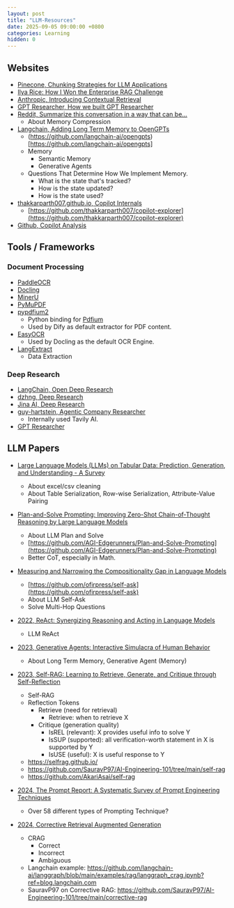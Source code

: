 ```yaml
---
layout: post
title: "LLM-Resources"
date: 2025-09-05 09:00:00 +0800
categories: Learning
hidden: 0
---
```


## Websites

- [Pinecone, Chunking Strategies for LLM Applications](https://www.pinecone.io/learn/chunking-strategies/)
- [Ilya Rice: How I Won the Enterprise RAG Challenge](https://abdullin.com/ilya/how-to-build-best-rag/)
- [Anthropic, Introducing Contextual Retrieval](https://www.anthropic.com/news/contextual-retrieval)
- [GPT Researcher, How we built GPT Researcher](https://docs.gptr.dev/blog/building-gpt-researcher)
- [Reddit, Summarize this conversation in a way that can be...](https://www.reddit.com/r/LocalLLaMA/comments/1d9wdp6/summarize_this_conversation_in_a_way_that_can_be/)
    - About Memory Compression
- [Langchain, Adding Long Term Memory to OpenGPTs](https://blog.langchain.com/adding-long-term-memory-to-opengpts/)
    - (https://github.com/langchain-ai/opengpts)[https://github.com/langchain-ai/opengpts]
    - Memory
        - Semantic Memory
        - Generative Agents
    - Questions That Determine How We Implement Memory.
        - What is the state that's tracked?
        - How is the state updated?
        - How is the state used?
- [thakkarparth007.github.io, Copilot Internals](https://thakkarparth007.github.io/copilot-explorer/posts/copilot-internals)
    - [https://github.com/thakkarparth007/copilot-explorer](https://github.com/thakkarparth007/copilot-explorer)
- [Github, Copilot Analysis](https://github.com/mengjian-github/copilot-analysis)

## Tools / Frameworks

### Document Processing

- [PaddleOCR](https://github.com/PaddlePaddle/PaddleOCR)
- [Docling](https://github.com/docling-project/docling)
- [MinerU](https://github.com/opendatalab/MinerU)
- [PyMuPDF](https://github.com/pymupdf/PyMuPDF)
- [pypdfium2](https://github.com/pypdfium2-team/pypdfium2)
    - Python binding for [Pdfium](https://pdfium.googlesource.com/pdfium/)
    - Used by Dify as default extractor for PDF content.
- [EasyOCR](https://github.com/JaidedAI/EasyOCR)
    - Used by Docling as the default OCR Engine.
- [LangExtract](https://github.com/google/langextract)
    - Data Extraction

### Deep Research

- [LangChain, Open Deep Research](https://github.com/langchain-ai/open_deep_research)
- [dzhng, Deep Research](https://github.com/dzhng/deep-research)
- [Jina AI, Deep Research](https://github.com/jina-ai/node-DeepResearch)
- [guy-hartstein, Agentic Company Researcher](https://github.com/guy-hartstein/company-research-agent)
    - Internally used Tavily AI.
- [GPT Researcher](https://github.com/assafelovic/gpt-researcher)

## LLM Papers

- [Large Language Models (LLMs) on Tabular Data: Prediction, Generation, and Understanding - A Survey](https://arxiv.org/pdf/2402.17944)
    - About excel/csv cleaning
    - About Table Serialization, Row-wise Serialization, Attribute-Value Pairing

- [Plan-and-Solve Prompting: Improving Zero-Shot Chain-of-Thought Reasoning by Large Language Models](https://arxiv.org/pdf/2305.04091)
    - About LLM Plan and Solve
    - [https://github.com/AGI-Edgerunners/Plan-and-Solve-Prompting](https://github.com/AGI-Edgerunners/Plan-and-Solve-Prompting)
    - Better CoT, especially in Math.

- [Measuring and Narrowing the Compositionality Gap in Language Models](https://ofir.io/self-ask.pdf)
    - [https://github.com/ofirpress/self-ask](https://github.com/ofirpress/self-ask)
    - About LLM Self-Ask
    - Solve Multi-Hop Questions

- [2022, ReAct: Synergizing Reasoning and Acting in Language Models](https://arxiv.org/abs/2210.03629)
    - LLM ReAct

- [2023, Generative Agents: Interactive Simulacra of Human Behavior](https://arxiv.org/abs/2304.03442)
    - About Long Term Memory, Generative Agent (Memory)

- [2023, Self-RAG: Learning to Retrieve, Generate, and Critique through Self-Reflection](https://arxiv.org/abs/2310.11511)
    - Self-RAG
    - Reflection Tokens
        - Retrieve (need for retrieval)
            - Retrieve: when to retrieve X
        - Critique (generation quality)
            - IsREL (relevant): X provides useful info to solve Y
            - IsSUP (supported): all verification-worth statement in X is supported by Y
            - IsUSE (useful): X is useful response to Y
    - https://selfrag.github.io/
    - https://github.com/SauravP97/AI-Engineering-101/tree/main/self-rag
    - https://github.com/AkariAsai/self-rag

- [2024, The Prompt Report: A Systematic Survey of Prompt Engineering Techniques](https://arxiv.org/abs/2406.06608)
    - Over 58 different types of Prompting Technique?

- [2024, Corrective Retrieval Augmented Generation](https://arxiv.org/abs/2401.15884)
    - CRAG
        - Correct
        - Incorrect
        - Ambiguous
    - Langchain example: https://github.com/langchain-ai/langgraph/blob/main/examples/rag/langgraph_crag.ipynb?ref=blog.langchain.com
    - SauravP97 on Corrective RAG: https://github.com/SauravP97/AI-Engineering-101/tree/main/corrective-rag